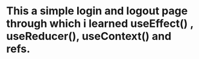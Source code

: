 # This a simple login and logout page through which i learned useEffect() , useReducer(), useContext() and refs.
